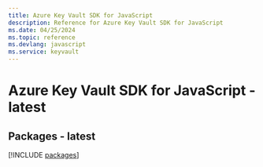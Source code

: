 ```yaml
---
title: Azure Key Vault SDK for JavaScript
description: Reference for Azure Key Vault SDK for JavaScript
ms.date: 04/25/2024
ms.topic: reference
ms.devlang: javascript
ms.service: keyvault
---
```

# Azure Key Vault SDK for JavaScript - latest
## Packages - latest
[!INCLUDE [packages](key-vault-index.md)]